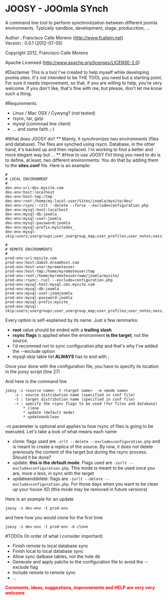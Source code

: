 JOOSY - JOOmla SYnch
==================
A command line tool to perform synchronization between different joomla environments. Typically
sandbox, development, stage, producction, ...

Author  : Francisco Calle Moreno (http://www.fcallem.net)  
Version : 0.0.1 (2012-07-05)   

Copyright 2012, Francisco Calle Moreno   

Apache Licensed (http://www.apache.org/licenses/LICENSE-2.0)

#Disclaimer
This is a tool I've created to help myself while developing joomla sites. It's not intended to be THE TOOL you need but a starting point. For sure it needs improvement, so that, if you are willing to help, you're very welcome. If you don't like, that's fine with me, but please, don't let me know such a thing.

#Requirements

* Linux / Mac OSX / Cywyng? (not tested)
* rsync, tar, gzip
* mysql (commnad line client)
* … and some faith ;-)

#What does JOOSY do?
**
Mainly, it synchronizes two environments (files and database). The files are synched using rsycn. Database, in the other hand, it's backed up and then replaced. I'm working to find a better and more elegant way but ...
**
#How to use JOOSY
Firt thing you need to do is to define, at least, two different environments. You do that by adding them to the **sites.conf** file. Here is an example:

	#
	# LOCAL ENVIRONMENT
	#
	dev-env:uri:dev.mysite.com
	dev-env:host:localhost
	dev-env:host-tmp:/tmp
	dev-env:root:/home/my-local-user/Sites/joomla/mysite/dev/
	dev-env:rsync:-rzlt --delete --force --exclude=configuration.php
	dev-env:mysql-host:localhost
	dev-env:mysql-db:joomla
	dev-env:mysql-user:joomla
	dev-env:mysql-password:joomla
	dev-env:mysql-prefix:mysitedev_
	dev-env:mysql-skip:users;usergroups;user_usergroup_map;user_profiles;user_notes;session;
	
	#
	# REMOTE ENVIRONMENTS
	#
	prod-env:uri:mysite.com
	prod-env:host:dabih.dreamhost.com
	prod-env:host-user:myremoteuser
	prod-env:host-tmp:/home/myremoteuser/tmp
	prod-env:root:/home/myremoteuser/www/joomla/mysite/
	prod-env:rsync:-ruzl --exclude=configuration.php
	prod-env:mysql-host:mysql.cms.mysite.com
	prod-env:mysql-db:joomla
	prod-env:mysql-user:joomjoomla
	prod-env:mysql-password:joomla
	prod-env:mysql-prefix:mysite_
	prod-env:mysql-skip:users;usergroups;user_usergroup_map;user_profiles;user_notes;session;

Every option is self-explained by its name. Just a few remmarks:

* **root** value should be ended with a **trailing slash**
* **rsync flags** is applied when the environment **is the target**, not the source.
* I'd recommed not to sync configuration.php and that's why I've added the --exclude option
* mysql-skip table list **ALWAYS** has to end with ;

Once your done with the configuration file, you have to specify its location in the joosy script (line 27)

And here is the command line

	joosy -s <source name> -t <target name>  -m <mode name>
	    -s : source distribution name (specified in conf file) 
	    -t : target distribution name (specified in conf file) 
	    -r : specify the rsync flags to be used (for files and database) 
			* clone 
			* update (default mode)
			* updateandclean
			
-m parameter is optional and applies to how rsync of files is going to be executed. Let's take a look of what means each name:

* clone: flags used are `-zrlt --delete --exclude=configuration.php` and is meant to create a replica of the source. By now, it does not delete previously the content of the target but during the rsync process. Should it be done?
* update: **this is the default mode**. Flags used are `-zurlt --exclude=configuration.php`. This mode is meant to be used once you are, more o less, in sync with the target
* updateanddelete: flags are `-zurlt --delete --exclude=configuration.php`. For those days when you want to be clean up your house XD (this mode may be removed in future versions)

Here is an example for an update

	joosy -s dev-env -t prod-env
	
and here how you would clone for the first time

	joosy -s dev-env -t prod-env -m clone	

#TODOs
(In order of what I consider important)

* Finish remote to local database sync
* Finish local to local database sync 
* Allow sync datbase tables, not the hole db
* Generate and apply patchs to the configuration file to avoid the --exclude flag
* Include remote to remote sync
* …

<strong style="color:red">Comments, ideas, suggestions, improvements and HELP are very very welcome</strong>